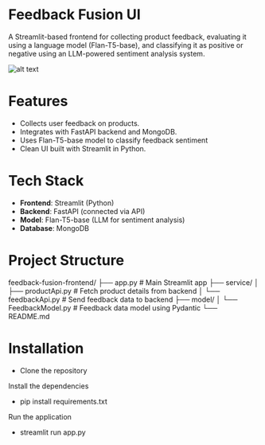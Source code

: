 # Feedback Fusion UI

A Streamlit-based frontend for collecting product feedback, evaluating it using a language model (Flan-T5-base), and classifying it as positive or negative using an LLM-powered sentiment analysis system.

![alt text](image-1.png)

# Features

- Collects user feedback on products.
- Integrates with FastAPI backend and MongoDB.
- Uses Flan-T5-base model to classify feedback sentiment
- Clean UI built with Streamlit in Python.

# Tech Stack

- **Frontend**: Streamlit (Python)
- **Backend**: FastAPI (connected via API)
- **Model**: Flan-T5-base (LLM for sentiment analysis)
- **Database**: MongoDB

# Project Structure

feedback-fusion-frontend/
├── app.py                   # Main Streamlit app
├── service/
│   ├── productApi.py        # Fetch product details from backend
│   └── feedbackApi.py       # Send feedback data to backend
├── model/
│   └── FeedbackModel.py     # Feedback data model using Pydantic
└── README.md


# Installation

- Clone the repository

Install the dependencies
- pip install requirements.txt

Run the application
- streamlit run app.py

